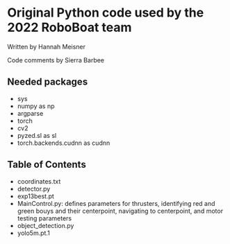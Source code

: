 # Original Python code used by the 2022 RoboBoat team

Written by Hannah Meisner
  
Code comments by Sierra Barbee

## Needed packages
- sys
- numpy as np
- argparse
- torch
- cv2
- pyzed.sl as sl
- torch.backends.cudnn as cudnn

## Table of Contents
- coordinates.txt
- detector.py
- exp13best.pt
- MainControl.py: defines parameters for thrusters, identifying red and green bouys and their centerpoint, navigating to centerpoint, and motor testing parameters
- object_detection.py
- yolo5m.pt.1
